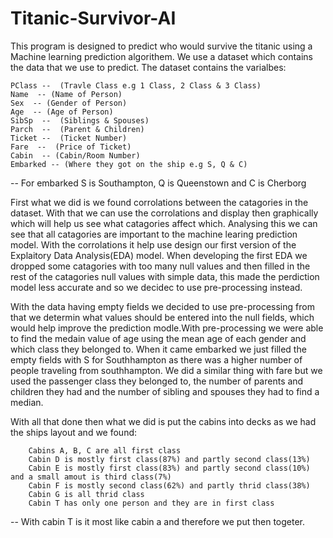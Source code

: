 # Titanic-Survivor-AI

This program is designed to predict who would survive the titanic using a Machine learning prediction algorithem. We use a dataset which contains the data that we use to predict.
The dataset contains the varialbes:


    PClass --  (Travle Class e.g 1 Class, 2 Class & 3 Class)
    Name  -- (Name of Person)
    Sex  -- (Gender of Person)
    Age  -- (Age of Person)
    SibSp  --  (Siblings & Spouses)
    Parch  --  (Parent & Children)
    Ticket --  (Ticket Number)
    Fare  --  (Price of Ticket)
    Cabin  -- (Cabin/Room Number)
    Embarked -- (Where they got on the ship e.g S, Q & C)
    
  
-- For embarked S is Southampton, Q is Queenstown and C is Cherborg


First what we did is we found corrolations between the catagories in the dataset. With that we can use the corrolations and display then graphically which will help us see what catagories affect which. Analysing this we can see that all catagories are important to the machine learing prediction model. With the corrolations it help use design our first version of the Explaitory Data Analysis(EDA) model. When developing the first EDA we dropped some catagories with too many null values and then filled in the rest of the catagories null values with simple data, this made the perdiction  model less accurate and so we decidec to use pre-processing instead.


With the data having empty fields we decided to use pre-processing from that we determin what values should be entered into the null fields, which would help improve the prediction modle.With pre-processing we were able to find the medain value of age using the mean age of each gender and which class they belonged to. When it came embarked we just filled the empty fields with S for Southhampton as there was a higher number of people traveling from southhampton. We did a similar thing with fare but we used the passenger class they belonged to, the number of parents and children they had and the number of sibling and spouses they had to find a median. 



With all that done then what we did is put the cabins into decks as we had the ships layout and we found:

        Cabins A, B, C are all first class
        Cabin D is mostly first class(87%) and partly second class(13%)
        Cabin E is mostly first class(83%) and partly second class(10%) and a small amout is third class(7%)
        Cabin F is mostly second class(62%) and partly thrid class(38%)
        Cabin G is all thrid class
        Cabin T has only one person and they are in first class


-- With cabin T is it most like cabin a and therefore we put then togeter.
        
